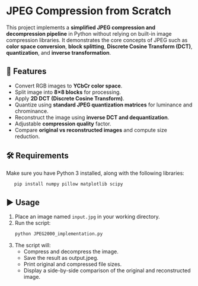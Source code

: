 # JPEG Compression from Scratch

This project implements a **simplified JPEG compression and decompression pipeline** in Python without relying on built-in image compression libraries. It demonstrates the core concepts of JPEG such as **color space conversion**, **block splitting**, **Discrete Cosine Transform (DCT)**, **quantization**, and **inverse transformation**.

## 🚀 Features
- Convert RGB images to **YCbCr color space**.
- Split image into **8×8 blocks** for processing.
- Apply **2D DCT (Discrete Cosine Transform)**.
- Quantize using **standard JPEG quantization matrices** for luminance and chrominance.
- Reconstruct the image using **inverse DCT and dequantization**.
- Adjustable **compression quality** factor.
- Compare **original vs reconstructed images** and compute size reduction.

## 🛠️ Requirements
Make sure you have Python 3 installed, along with the following libraries:

```bash
   pip install numpy pillow matplotlib scipy
```

## ▶️ Usage
1. Place an image named `input.jpg` in your working directory.  
2. Run the script:
   ```bash
   python JPEG2000_implementation.py
   ```
3. The script will:
   - Compress and decompress the image.
   - Save the result as output.jpeg.
   - Print original and compressed file sizes.
   - Display a side-by-side comparison of the original and reconstructed image.
